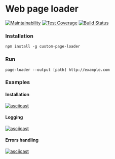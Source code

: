 # Web page loader
[![Maintainability](https://api.codeclimate.com/v1/badges/1846b1fc4b9d5d011705/maintainability)](https://codeclimate.com/github/ValeryKorzhavin/project-lvl3-s456/maintainability)
[![Test Coverage](https://api.codeclimate.com/v1/badges/1846b1fc4b9d5d011705/test_coverage)](https://codeclimate.com/github/ValeryKorzhavin/project-lvl3-s456/test_coverage)
[![Build Status](https://travis-ci.org/ValeryKorzhavin/project-lvl3-s456.svg?branch=master)](https://travis-ci.org/ValeryKorzhavin/project-lvl3-s456)

### Installation
```
npm install -g custom-page-loader
```

### Run
```
page-loader --output [path] http://example.com
```
### Examples
#### Installation
[![asciicast](https://asciinema.org/a/fHIZuyfe81vxYpdiXvUX5s2nx.svg)](https://asciinema.org/a/fHIZuyfe81vxYpdiXvUX5s2nx)

#### Logging
[![asciicast](https://asciinema.org/a/Sijg4Okoto3IqJjimBkc4cy8B.svg)](https://asciinema.org/a/Sijg4Okoto3IqJjimBkc4cy8B)

#### Errors handling
[![asciicast](https://asciinema.org/a/XSojoquuqY1CSNor2DXjbIfBP.svg)](https://asciinema.org/a/XSojoquuqY1CSNor2DXjbIfBP)